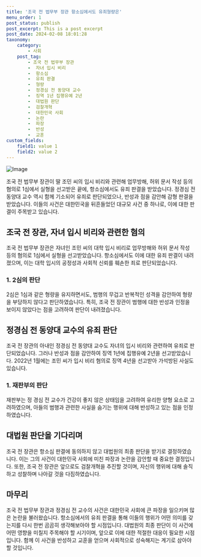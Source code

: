 ```yaml
---
title: '조국 전 법무부 장관 항소심에서도 유죄형량은'
menu_order: 1
post_status: publish
post_excerpt: This is a post excerpt
post_date: 2024-02-08 18:01:28
taxonomy:
    category:
        - 사회
    post_tag:
        - 조국 전 법무부 장관
        -  자녀 입시 비리
        -  항소심
        -  유죄 판결
        -  형량
        -  정경심 전 동양대 교수
        -  징역 1년 집행유예 2년
        -  대법원 판단
        -  검찰개혁
        -  대한민국 사회
        -  논란
        -  파장
        -  반성
        -  교훈
custom_fields:
    field1: value 1
    field2: value 2
---
```


![Image](https://imgnews.pstatic.net/image/018/2024/02/08/0005670768_001_20240208155401025.jpg?type=w647)

조국 전 법무부 장관이 딸 조민 씨의 입시 비리와 관련해 업무방해, 허위 문서 작성 등의 혐의로 1심에서 실형을 선고받은 끝에, 항소심에서도 유죄 판결을 받았습니다. 정경심 전 동양대 교수 역시 함께 기소되어 유죄로 판단되었으나, 반성과 점을 감안해 감형 판결을 받았습니다. 이들의 사건은 대한민국을 뒤흔들었던 대규모 사건 중 하나로, 이에 대한 판결이 주목받고 있습니다.
## 조국 전 장관, 자녀 입시 비리와 관련한 혐의
조국 전 법무부 장관은 자녀인 조민 씨의 대학 입시 비리로 업무방해와 허위 문서 작성 등의 혐의로 1심에서 실형을 선고받았습니다. 항소심에서도 이에 대한 유죄 판결이 내려졌으며, 이는 대학 입시의 공정성과 사회적 신뢰를 훼손한 죄로 판단되었습니다. 
### 1. 2심의 판단
2심은 1심과 같은 형량을 유지하면서도, 범행의 무겁고 반복적인 성격을 감안하여 형량을 부당하지 않다고 판단하였습니다. 특히, 조국 전 장관이 범행에 대한 반성과 인정을 보이지 않았다는 점을 고려하여 판단이 내려졌습니다.
## 정경심 전 동양대 교수의 유죄 판단
조국 전 장관의 아내인 정경심 전 동양대 교수도 자녀의 입시 비리와 관련하여 유죄로 판단되었습니다. 그러나 반성과 점을 감안하여 징역 1년에 집행유예 2년을 선고받았습니다. 2022년 1월에는 조민 씨가 입시 비리 혐의로 징역 4년을 선고받아 가석방된 사실도 있습니다.
### 1. 재판부의 판단
재판부는 정 경심 전 교수가 건강이 좋지 않은 상태임을 고려하여 유리한 양형 요소로 고려하였으며, 아들의 범행과 관련한 사실을 숨기는 행위에 대해 반성하고 있는 점을 인정하였습니다.
## 대법원 판단을 기다리며
조국 전 장관은 항소심 판결에 동의하지 않고 대법원의 최종 판단을 받기로 결정하였습니다. 이는 그의 사건이 대한민국 사회에 미친 파장과 논란을 감안할 때 중요한 결정입니다. 또한, 조국 전 장관은 앞으로도 검찰개혁을 추진할 것이며, 자신의 행위에 대해 솔직하고 성찰하며 나아갈 것을 다짐하였습니다.
## 마무리
조국 전 법무부 장관과 정경심 전 교수의 사건은 대한민국 사회에 큰 파장을 일으키며 많은 논란을 불러왔습니다. 항소심에서의 유죄 판결을 통해 이들의 행위가 어떤 의미를 갖는지를 다시 한번 곰곰히 생각해보아야 할 시점입니다. 대법원의 최종 판단이 이 사건에 어떤 영향을 미칠지 주목해야 할 시기이며, 앞으로 이에 대한 적절한 대응이 필요한 시점입니다. 함께 이 사건을 반성하고 교훈을 얻으며 사회적으로 성숙해지는 계기로 삼아야할 것입니다.
